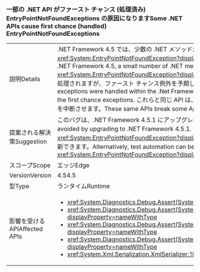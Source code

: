 ### <a name="some-net-apis-cause-first-chance-handled-entrypointnotfoundexceptions"></a><span data-ttu-id="9ef92-101">一部の .NET API がファースト チャンス (処理済み) EntryPointNotFoundExceptions の原因になります</span><span class="sxs-lookup"><span data-stu-id="9ef92-101">Some .NET APIs cause first chance (handled) EntryPointNotFoundExceptions</span></span>

|   |   |
|---|---|
|<span data-ttu-id="9ef92-102">説明</span><span class="sxs-lookup"><span data-stu-id="9ef92-102">Details</span></span>|<span data-ttu-id="9ef92-103">.NET Framework 4.5 では、少数の .NET メソッドが、ファースト チャンス <xref:System.EntryPointNotFoundException?displayProperty=name> をスローするようになりました。</span><span class="sxs-lookup"><span data-stu-id="9ef92-103">In the .NET Framework 4.5, a small number of .NET methods began throwing first chance <xref:System.EntryPointNotFoundException?displayProperty=name>s.</span></span> <span data-ttu-id="9ef92-104">これらの例外は .NET Framework 内で処理されますが、ファースト チャンス例外を予期していないテスト自動化を中断することがありました。</span><span class="sxs-lookup"><span data-stu-id="9ef92-104">These exceptions were handled within the .Net Framework, but could break test automation that did not expect the first chance exceptions.</span></span> <span data-ttu-id="9ef92-105">これらと同じ API は、HighVersionLie が有効なとき、一部の ApiVerifier シナリオを中断させます。</span><span class="sxs-lookup"><span data-stu-id="9ef92-105">These same APIs break some ApiVerifier scenarios when HighVersionLie is enabled.</span></span>|
|<span data-ttu-id="9ef92-106">提案される解決策</span><span class="sxs-lookup"><span data-stu-id="9ef92-106">Suggestion</span></span>|<span data-ttu-id="9ef92-107">このバグは、.NET Framework 4.5.1 にアップグレードすることによって回避できます。</span><span class="sxs-lookup"><span data-stu-id="9ef92-107">This bug can be avoided by upgrading to .NET Framework 4.5.1.</span></span> <span data-ttu-id="9ef92-108">または、ファースト チャンス <xref:System.EntryPointNotFoundException?displayProperty=name> で中断しないように、テスト自動化を更新できます。</span><span class="sxs-lookup"><span data-stu-id="9ef92-108">Alternatively, test automation can be updated to not break on first-chance <xref:System.EntryPointNotFoundException?displayProperty=name>s.</span></span>|
|<span data-ttu-id="9ef92-109">スコープ</span><span class="sxs-lookup"><span data-stu-id="9ef92-109">Scope</span></span>|<span data-ttu-id="9ef92-110">エッジ</span><span class="sxs-lookup"><span data-stu-id="9ef92-110">Edge</span></span>|
|<span data-ttu-id="9ef92-111">Version</span><span class="sxs-lookup"><span data-stu-id="9ef92-111">Version</span></span>|<span data-ttu-id="9ef92-112">4.5</span><span class="sxs-lookup"><span data-stu-id="9ef92-112">4.5</span></span>|
|<span data-ttu-id="9ef92-113">型</span><span class="sxs-lookup"><span data-stu-id="9ef92-113">Type</span></span>|<span data-ttu-id="9ef92-114">ランタイム</span><span class="sxs-lookup"><span data-stu-id="9ef92-114">Runtime</span></span>|
|<span data-ttu-id="9ef92-115">影響を受ける API</span><span class="sxs-lookup"><span data-stu-id="9ef92-115">Affected APIs</span></span>|<ul><li><xref:System.Diagnostics.Debug.Assert(System.Boolean)?displayProperty=nameWithType></li><li><xref:System.Diagnostics.Debug.Assert(System.Boolean,System.String)?displayProperty=nameWithType></li><li><xref:System.Diagnostics.Debug.Assert(System.Boolean,System.String,System.String)?displayProperty=nameWithType></li><li><xref:System.Diagnostics.Debug.Assert(System.Boolean,System.String,System.String,System.Object[])?displayProperty=nameWithType></li><li><xref:System.Xml.Serialization.XmlSerializer.%23ctor(System.Type)?displayProperty=nameWithType></li></ul>|

